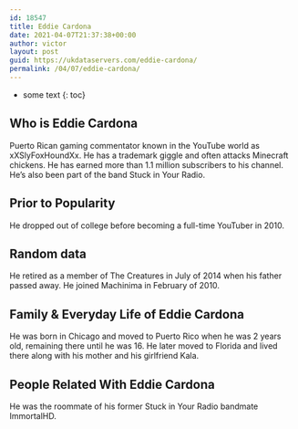 ```yaml
---
id: 18547
title: Eddie Cardona
date: 2021-04-07T21:37:38+00:00
author: victor
layout: post
guid: https://ukdataservers.com/eddie-cardona/
permalink: /04/07/eddie-cardona/
---
```


* some text
{: toc}


## Who is Eddie Cardona



Puerto Rican gaming commentator known in the YouTube world as xXSlyFoxHoundXx. He has a trademark giggle and often attacks Minecraft chickens. He has earned more than 1.1 million subscribers to his channel. He&#8217;s also been part of the band Stuck in Your Radio. 

                
                
                
## Prior to Popularity



He dropped out of college before becoming a full-time YouTuber in 2010.

                
                
                
## Random data



He retired as a member of The Creatures in July of 2014 when his father passed away. He joined Machinima in February of 2010.

                
                
                
## Family & Everyday Life of Eddie Cardona



He was born in Chicago and moved to Puerto Rico when he was 2 years old, remaining there until he was 16. He later moved to Florida and lived there along with his mother and his girlfriend Kala.

                
                
                
## People Related With Eddie Cardona



He was the roommate of his former Stuck in Your Radio bandmate ImmortalHD.

                
              
            
          
          
          